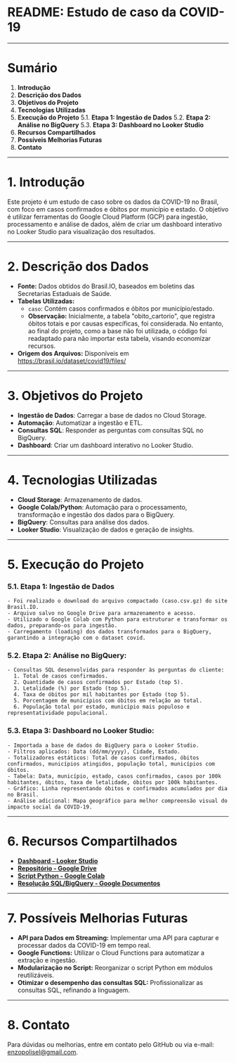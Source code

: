 # README: Estudo de caso da COVID-19

---

# Sumário

1. **Introdução**
2. **Descrição dos Dados**
3. **Objetivos do Projeto**
4. **Tecnologias Utilizadas**
5. **Execução do Projeto**
   5.1. **Etapa 1: Ingestão de Dados**
   5.2. **Etapa 2: Análise no BigQuery**
   5.3. **Etapa 3: Dashboard no Looker Studio**
6. **Recursos Compartilhados**
7. **Possíveis Melhorias Futuras**
8. **Contato**

---

# 1. Introdução
Este projeto é um estudo de caso sobre os dados da COVID-19 no Brasil, com foco em casos confirmados e óbitos por município e estado. O objetivo é utilizar ferramentas do Google Cloud Platform (GCP) para ingestão, processamento e análise de dados, além de criar um dashboard interativo no Looker Studio para visualização dos resultados.

---

# 2. Descrição dos Dados
- **Fonte:** Dados obtidos do Brasil.IO, baseados em boletins das Secretarias Estaduais de Saúde.
- **Tabelas Utilizadas:**
  - `caso`: Contém casos confirmados e óbitos por município/estado.
  - **Observação:** Inicialmente, a tabela "obito_cartorio", que registra óbitos totais e por causas específicas, foi considerada. No entanto, ao final do projeto, como a base não foi utilizada, o código foi readaptado para não importar esta tabela, visando economizar recursos.
- **Origem dos Arquivos:** Disponíveis em https://brasil.io/dataset/covid19/files/

---

# 3. Objetivos do Projeto
- **Ingestão de Dados**: Carregar a base de dados no Cloud Storage.
- **Automação**: Automatizar a ingestão e ETL.
- **Consultas SQL**: Responder as perguntas com consultas SQL no BigQuery.
- **Dashboard**: Criar um dashboard interativo no Looker Studio.

---

# 4. Tecnologias Utilizadas
- **Cloud Storage**: Armazenamento de dados.
- **Google Colab/Python**: Automação para o processamento, transformação e ingestão dos dados para o BigQuery.
- **BigQuery**: Consultas para análise dos dados.
- **Looker Studio**: Visualização de dados e geração de insights.

---

# 5. Execução do Projeto
  ### 5.1. Etapa 1: Ingestão de Dados
    - Foi realizado o download do arquivo compactado (caso.csv.gz) do site Brasil.IO.
    - Arquivo salvo no Google Drive para armazenamento e acesso.
    - Utilizado o Google Colab com Python para estruturar e transformar os dados, preparando-os para ingestão.
    - Carregamento (loading) dos dados transformados para o BigQuery, garantindo a integração com o dataset covid.
  ### 5.2. Etapa 2: Análise no BigQuery:
    - Consultas SQL desenvolvidas para responder às perguntas do cliente:
      1. Total de casos confirmados.
      2. Quantidade de casos confirmados por Estado (top 5).
      3. Letalidade (%) por Estado (top 5).
      4. Taxa de óbitos por mil habitantes por Estado (top 5).
      5. Porcentagem de municípios com óbitos em relação ao total.
      6. População total por estado, município mais populoso e representatividade populacional.
  ### 5.3. Etapa 3: Dashboard no Looker Studio:
    - Importada a base de dados do BigQuery para o Looker Studio.
    - Filtros aplicados: Data (dd/mm/yyyy), Cidade, Estado.
    - Totalizadores estáticos: Total de casos confirmados, óbitos confirmados, municípios atingidos, população total, municípios com óbitos.
    - Tabela: Data, município, estado, casos confirmados, casos por 100k habitantes, óbitos, taxa de letalidade, óbitos por 100k habitantes.
    - Gráfico: Linha representando óbitos e confirmados acumulados por dia no Brasil.
    - Análise adicional: Mapa geográfico para melhor compreensão visual do impacto social da COVID-19.
    
---

# 6. Recursos Compartilhados
  - **[Dashboard - Looker Studio](https://lookerstudio.google.com/reporting/aa3a82ee-6d6a-4a20-a876-bc40f596db8d)**
  - **[Repositório - Google Drive](https://drive.google.com/drive/folders/1xb_j0d21MzVk0JrsP64os8hvfDyqdqCZ?usp=sharing)**
  - **[Script Python - Google Colab](https://colab.research.google.com/drive/1qz9BJX1J6JzG4iQb73uf7jPnj-PFoiTr?usp=sharing)**
  - **[Resolução SQL/BigQuery - Google Documentos](https://docs.google.com/document/d/1-7zCOye4ZQGnowvWWe4Kh7ZxkDDvHrsVotKsCV17Sks/edit?usp=sharing)**

---

# 7. Possíveis Melhorias Futuras
  - **API para Dados em Streaming:** Implementar uma API para capturar e processar dados da COVID-19 em tempo real.
  - **Google Functions:** Utilizar o Cloud Functions para automatizar a extração e ingestão.
  - **Modularização no Script:** Reorganizar o script Python em módulos reutilizáveis.
  - **Otimizar o desempenho das consultas SQL:** Profissionalizar as consultas SQL, refinando a linguagem.

---

# 8. Contato
Para dúvidas ou melhorias, entre em contato pelo GitHub ou via e-mail: [enzopolisel@gmail.com](enzopolisel@gmail.com).

